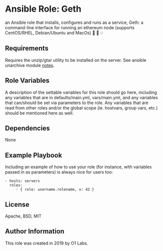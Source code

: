 Ansible Role: Geth
=========

an Ansible role that installs, configures and runs as a service, Geth: a command-line interface for running an ethereum node (supports CentOS/RHEL, Debian/Ubuntu and MacOs) :star2: :link: :bulb:

Requirements
------------

Requires the unzip/gtar utility to be installed on the server. See ansible unarchive module [notes](https://docs.ansible.com/ansible/latest/modules/unarchive_module.html#notes).

Role Variables
--------------

A description of the settable variables for this role should go here, including any variables that are in defaults/main.yml, vars/main.yml, and any variables that can/should be set via parameters to the role. Any variables that are read from other roles and/or the global scope (ie. hostvars, group vars, etc.) should be mentioned here as well.

Dependencies
------------

None

Example Playbook
----------------

Including an example of how to use your role (for instance, with variables passed in as parameters) is always nice for users too:

    - hosts: servers
      roles:
         - { role: username.rolename, x: 42 }

License
-------

Apache, BSD, MIT

Author Information
------------------

This role was created in 2019 by O1 Labs.
